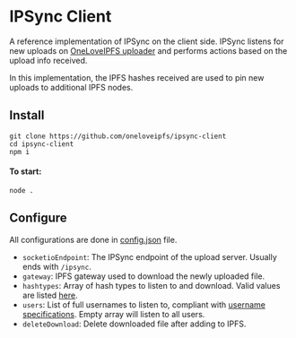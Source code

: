 # IPSync Client

A reference implementation of IPSync on the client side. IPSync listens for new uploads on [OneLoveIPFS uploader](https://github.com/oneloveipfs/ipfsVideoUploader) and performs actions based on the upload info received.

In this implementation, the IPFS hashes received are used to pin new uploads to additional IPFS nodes.

## Install

```
git clone https://github.com/oneloveipfs/ipsync-client
cd ipsync-client
npm i
```

#### To start:
```
node .
```

## Configure

All configurations are done in [config.json](https://github.com/oneloveipfs/ipsync-client/blob/master/config.json) file.

* `socketioEndpoint`: The IPSync endpoint of the upload server. Usually ends with `/ipsync`.
* `gateway`: IPFS gateway used to download the newly uploaded file.
* `hashtypes`: Array of hash types to listen to and download. Valid values are listed [here](https://github.com/oneloveipfs/ipfsVideoUploader/blob/master/src/dbManager.js#L30).
* `users`: List of full usernames to listen to, compliant with [username specifications](https://github.com/oneloveipfs/ipfsVideoUploader/blob/master/docs/Usernames.md). Empty array will listen to all users.
* `deleteDownload`: Delete downloaded file after adding to IPFS.